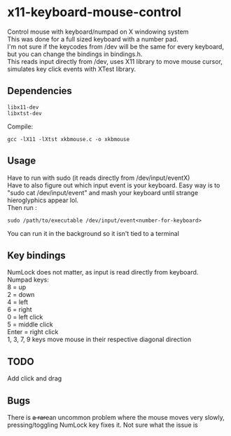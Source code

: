 # x11-keyboard-mouse-control
Control mouse with keyboard/numpad on X windowing system  
This was done for a full sized keyboard with a number pad.  
I'm not sure if the keycodes from /dev will be the same for every keyboard, but you can change the bindings in bindings.h.  
This reads input directly from /dev, uses X11 library to move mouse cursor, simulates key click events with XTest library.  

## Dependencies  
    libx11-dev  
    libxtst-dev  
Compile:  

    gcc -lX11 -lXtst xkbmouse.c -o xkbmouse

## Usage  
Have to run with sudo (it reads directly from /dev/input/eventX)  
Have to also figure out which input event is your keyboard. Easy way is to "sudo cat /dev/input/event<number>" and mash your keyboard until strange hieroglyphics appear lol.  
Then run :  
    
    sudo /path/to/executable /dev/input/event<number-for-keyboard>  
You can run it in the background so it isn't tied to a terminal  

## Key bindings
NumLock does not matter, as input is read directly from keyboard.  
Numpad keys:  
8 = up  
2 = down  
4 = left  
6 = right  
0 = left click  
5 = middle click  
Enter = right click  
1, 3, 7, 9 keys move mouse in their respective diagonal direction  

## TODO
Add click and drag

## Bugs
There is <del>a rare</del>an uncommon problem where the mouse moves very slowly, pressing/toggling NumLock key fixes it. Not sure what the issue is
